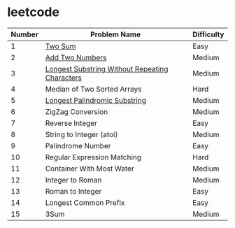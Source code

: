 # leetcode

| Number    |    Problem Name | Difficulty
|-----------|-----------------|------------
|1     		|[Two Sum](https://github.com/yjshiki/leetcode/blob/master/code/TwoSum.java)        | Easy
|2          |[Add Two Numbers](https://github.com/yjshiki/leetcode/blob/master/code/twoSum.java)  |Medium
|3          |[Longest Substring Without Repeating Characters](https://github.com/yjshiki/leetcode/blob/master/code/lengthOfLongestSubstring.java)|Medium
|4     		|Median of Two Sorted Arrays         | Hard
|5      |[Longest Palindromic Substring](https://github.com/yjshiki/leetcode/blob/master/code/longestPalindrome.java)  |Medium
|6          |ZigZag Conversion|Medium
|7          |Reverse Integer |Easy
|8          |String to Integer (atoi)|Medium
|9          |Palindrome Number  |Easy
|10          |Regular Expression Matching |Hard
|11          |Container With Most Water  |Medium
|12          |Integer to Roman  |Medium
|13          |Roman to Integer |Easy
|14          |Longest Common Prefix |Easy
|15          |3Sum |Medium

